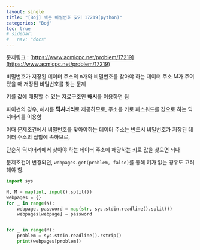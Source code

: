 ```yaml
---
layout: single
title: "[Boj] 백준 비밀번호 찾기 17219(python)"
categories: "Boj"
toc: true
# sidebar:
#   nav: "docs"
---
```


문제링크 : [https://www.acmicpc.net/problem/17219](https://www.acmicpc.net/problem/17219)

비밀번호가 저장된 데이터 주소의 n개와 비밀번호를 찾아야 하는 데이터 주소 M가 주어졌을 때 저장된 비밀번호를 찾는 문제

키를 값에 매핑할 수 있는 자료구조인 **해시**를 이용하면 됨

파이썬의 경우, 해시를 **딕셔너리**로 제공하므로, 주소를 키로 패스워드를 값으로 하는 딕셔너리를 이용함

이때 문제조건에서 비밀번호를 찾아야하는 데이터 주소는 반드시 비밀번호가 저장된 데이터 주소의 집합에 속하므로,

단순히 딕셔너리에서 찾아야 하는 데이터 주소에 해당하는 키로 값을 찾으면 되나

문제조건이 변경되면, `webpages.get(problem, false)`를 통해 키가 없는 경우도 고려해야 함.

```python
import sys

N, M = map(int, input().split())
webpages = {}
for _ in range(N):
    webpage, password = map(str, sys.stdin.readline().split())
    webpages[webpage] = password


for _ in range(M):
    problem = sys.stdin.readline().rstrip()
    print(webpages[problem])
```
